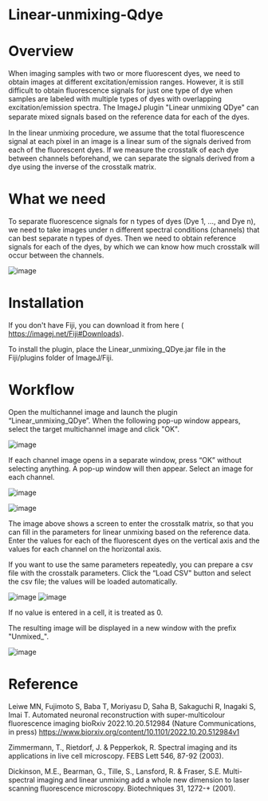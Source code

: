 # Linear-unmixing-Qdye

# Overview
  When imaging samples with two or more fluorescent dyes, we need to obtain images at different excitation/emission ranges. 
  However, it is still difficult to obtain fluorescence signals for just one type of dye when samples are labeled with multiple types of dyes with overlapping excitation/emission spectra. 
  The ImageJ plugin "Linear unmixing QDye" can separate mixed signals based on the reference data for each of the dyes.　

  In the linear unmixing procedure, we assume that the total fluorescence signal at each pixel in an image is a linear sum of the signals derived from each of the fluorescent dyes. If we measure the crosstalk of each dye between channels beforehand, we can separate the signals derived from a dye using the inverse of the crosstalk matrix.

# What we need 
To separate fluorescence signals for n types of dyes (Dye 1, …, and Dye n), we need to take images under n different spectral conditions (channels) that can best separate n types of dyes. 
  Then we need to obtain reference signals for each of the dyes, by which we can know how much crosstalk will occur between the channels.  
  
![image](https://github.com/daichimori/Linear-unmixing-Qdye/assets/46915220/a0211868-cf46-429d-b811-76c52f619ee7)


# Installation
  If you don't have Fiji, you can download it from here ( https://imagej.net/Fiji#Downloads).
  
  To install the plugin, place the Linear_unmixing_QDye.jar file in the Fiji/plugins folder of ImageJ/Fiji. 

# Workflow 
  Open the multichannel image and launch the plugin “Linear_unmixing_QDye”. When the following pop-up window appears, select the target multichannel image and click "OK".
  
![image](https://github.com/daichimori/Linear-unmixing-Qdye/assets/46915220/22f2f070-5327-4dfc-801a-1fc468857e62)

  If each channel image opens in a separate window, press “OK” without selecting anything. A pop-up window will then appear. Select an image for each channel.

![image](https://github.com/daichimori/Linear-unmixing-Qdye/assets/46915220/a1d98781-05ea-40fe-93fa-7ff999f53fe1)



![image](https://github.com/daichimori/Linear-unmixing-Qdye/assets/46915220/71cbbdff-3e9d-4f6d-a6ef-019e75b0316c)

  The image above shows a screen to enter the crosstalk matrix, so that you can fill in the parameters for linear unmixing based on the reference data. 
    Enter the values for each of the fluorescent dyes on the vertical axis and the values for each channel on the horizontal axis.

  If you want to use the same parameters repeatedly, you can prepare a csv file with the crosstalk parameters. Click the “Load CSV" button and select the csv file; the values will be loaded automatically.

![image](https://github.com/daichimori/Linear-unmixing-Qdye/assets/46915220/bf2ec7e4-18a5-4dc2-abaa-db9344776249)
![image](https://github.com/daichimori/Linear-unmixing-Qdye/assets/46915220/bb1eca03-3f14-4ff3-adab-b426a662ed78)

  If no value is entered in a cell, it is treated as 0.


  The resulting image will be displayed in a new window with the prefix "Unmixed_". 

![image](https://github.com/daichimori/Linear-unmixing-Qdye/assets/46915220/77ba6923-15df-421a-ba29-fcb7dfd520f0)

# Reference 
Leiwe MN, Fujimoto S, Baba T, Moriyasu D, Saha B, Sakaguchi R, Inagaki S, Imai T.
Automated neuronal reconstruction with super-multicolour fluorescence imaging
bioRxiv 2022.10.20.512984 (Nature Communications, in press)
https://www.biorxiv.org/content/10.1101/2022.10.20.512984v1

Zimmermann, T., Rietdorf, J. & Pepperkok, R. Spectral imaging and its applications in live cell microscopy. FEBS Lett 546, 87-92 (2003). 

Dickinson, M.E., Bearman, G., Tille, S., Lansford, R. & Fraser, S.E. Multi-spectral imaging and linear unmixing add a whole new dimension to laser scanning fluorescence microscopy. Biotechniques 31, 1272-+ (2001).
